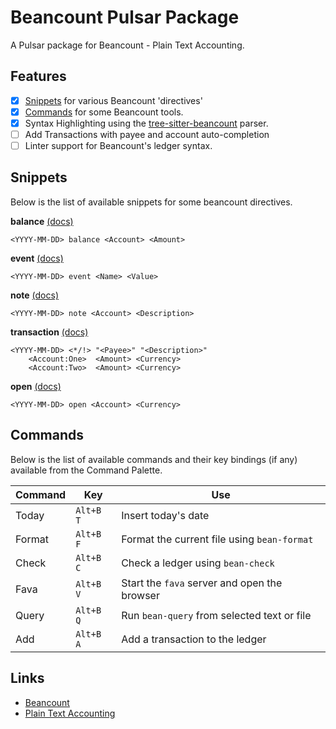 # Beancount Pulsar Package

A Pulsar package for Beancount - Plain Text Accounting.

## Features

- [x] [Snippets](#snippets) for various Beancount 'directives'
- [x] [Commands](#commands) for some Beancount tools.
- [x] Syntax Highlighting using the [tree-sitter-beancount](https://github.com/polarmutex/tree-sitter-beancount) parser.
- [ ] Add Transactions with payee and account auto-completion
- [ ] Linter support for Beancount's ledger syntax.

## Snippets

Below is the list of available snippets for some beancount directives.

**balance** [(docs)](https://beancount.github.io/docs/beancount_language_syntax.html#balance-assertions)

```
<YYYY-MM-DD> balance <Account> <Amount>
```

**event** [(docs)](https://beancount.github.io/docs/beancount_language_syntax.html#events)

```
<YYYY-MM-DD> event <Name> <Value>
```

**note** [(docs)](https://beancount.github.io/docs/beancount_language_syntax.html#notes)

```
<YYYY-MM-DD> note <Account> <Description>
```

**transaction** [(docs)](https://beancount.github.io/docs/beancount_language_syntax.html#transactions)

```
<YYYY-MM-DD> <*/!> "<Payee>" "<Description>"
    <Account:One>  <Amount> <Currency>
    <Account:Two>  <Amount> <Currency>
```

**open** [(docs)](https://beancount.github.io/docs/beancount_language_syntax.html#open)

```
<YYYY-MM-DD> open <Account> <Currency>
```

## Commands

Below is the list of available commands and their key bindings (if any) available from the Command Palette.

| Command	| Key			| Use											|
| ---		| ---			| ---											|
| Today		| `Alt+B T`		| Insert today's date							|
| Format	| `Alt+B F`		| Format the current file using `bean-format`	|
| Check		| `Alt+B C`		| Check a ledger using `bean-check`				|
| Fava		| `Alt+B V`		| Start the `fava` server and open the browser	|
| Query		| `Alt+B Q`		| Run `bean-query` from selected text or file	|
| Add       | `Alt+B A`     | Add a transaction to the ledger               |

## Links

- [Beancount](https://beancount.github.io/)
- [Plain Text Accounting](https://plaintextaccounting.org/)
